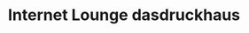---
title: "Internet Lounge dasdruckhaus"
url: /wien/internet-lounge-dasdruckhaus/
shop: Kopieren
---